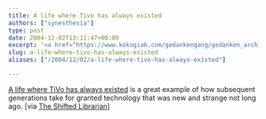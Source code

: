 ```yaml
---
title: A life where Tivo has always existed
authors: ["synesthesia"]
type: post
date: 2004-12-02T13:11:47+00:00
excerpt: '<a href="https://www.kokogiak.com/gedankengang/gedanken_arch.asp#1111200389">A life where TiVo has always existed</a> is a great example of how subsequent generations take for granted technology that was new and strange not long ago. [via <a href="https://www.theshiftedlibrarian.com/archives/2004/12/our_replaytv_ho.html">The Shifted Librarian</a>]'
slug: a-life-where-tivo-has-always-existed 
aliases: ["/2004/12/02/a-life-where-tivo-has-always-existed"]

---
```

[A life where TiVo has always existed][1] is a great example of how subsequent generations take for granted technology that was new and strange not long ago. [via [The Shifted Librarian][2]]

 [1]: https://www.kokogiak.com/gedankengang/gedanken_arch.asp#1111200389
 [2]: https://www.theshiftedlibrarian.com/archives/2004/12/our_replaytv_ho.html